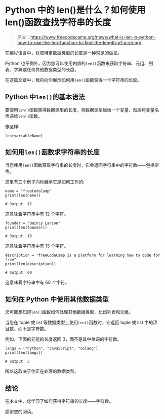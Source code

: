 # Python 中的 len()是什么？如何使用 len()函数查找字符串的长度

> 原文：<https://www.freecodecamp.org/news/what-is-len-in-python-how-to-use-the-len-function-to-find-the-length-of-a-string/>

在编程语言中，获取特定数据类型的长度是一种常见的做法。

Python 也不例外，因为您可以使用内置的`len()`函数来获取字符串、元组、列表、字典或任何其他数据类型的长度。

在这篇文章中，我将向你展示如何用`len()`函数获得一个字符串的长度。

## Python 中`len()`的基本语法

要使用`len()`函数获得数据类型的长度，将数据类型赋给一个变量，然后将变量名传递给`len()`函数。

像这样:

```
len(variableName) 
```

## 如何用`len()`函数求字符串的长度

当您使用`len()`函数获取字符串的长度时，它会返回字符串中的字符数——包括空格。

这里有三个例子向你展示它是如何工作的:

```
name = "freeCodeCamp"
print(len(name))

# Output: 12 
```

这意味着字符串中有 12 个字符。

```
founder = "Quincy Larson"
print(len(founder))

# Output: 13 
```

这意味着字符串中有 13 个字符。

```
description = "freeCodeCamp is a platform for learning how to code for free"
print(len(description))

# Output: 60 
```

这意味着字符串中有 60 个字符。

## 如何在 Python 中使用其他数据类型

您可能想知道`len()`函数如何处理其他数据类型，比如列表和元组。

当您在 tuple 或 list 等数据类型上使用`len()`函数时，它返回 tuple 或 list 中的项目数，而不是字符数。

例如，下面的元组的长度返回 3，而不是其中单词的字符数。

```
langs = ("Python", "JavaScript", "Golang")
print(len(langs))

# Output: 3 
```

所以这取决于你正在处理的数据类型。

## 结论

在本文中，您学习了如何获得字符串的长度——字符数。

感谢您的阅读。